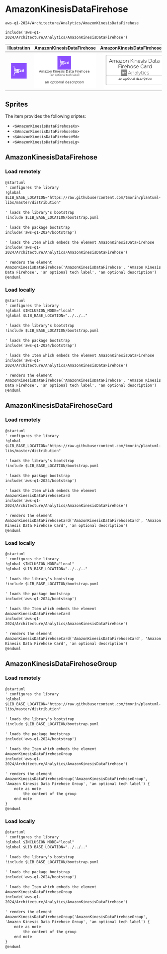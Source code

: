 # AmazonKinesisDataFirehose


```text
aws-q1-2024/Architecture/Analytics/AmazonKinesisDataFirehose
```

```text
include('aws-q1-2024/Architecture/Analytics/AmazonKinesisDataFirehose')
```



| Illustration | AmazonKinesisDataFirehose | AmazonKinesisDataFirehoseCard | AmazonKinesisDataFirehoseGroup |
| :---: | :---: | :---: | :---: |
| ![illustration for Illustration](../../../aws-q1-2024/Architecture/Analytics/AmazonKinesisDataFirehose.png) | ![illustration for AmazonKinesisDataFirehose](../../../aws-q1-2024/Architecture/Analytics/AmazonKinesisDataFirehose.Local.png) | ![illustration for AmazonKinesisDataFirehoseCard](../../../aws-q1-2024/Architecture/Analytics/AmazonKinesisDataFirehoseCard.Local.png) | ![illustration for AmazonKinesisDataFirehoseGroup](../../../aws-q1-2024/Architecture/Analytics/AmazonKinesisDataFirehoseGroup.Local.png) |



## Sprites
The item provides the following sriptes:

- `<$AmazonKinesisDataFirehoseXs>`
- `<$AmazonKinesisDataFirehoseSm>`
- `<$AmazonKinesisDataFirehoseMd>`
- `<$AmazonKinesisDataFirehoseLg>`





## AmazonKinesisDataFirehose

### Load remotely
```plantuml
@startuml
' configures the library
!global $LIB_BASE_LOCATION="https://raw.githubusercontent.com/tmorin/plantuml-libs/master/distribution"

' loads the library's bootstrap
!include $LIB_BASE_LOCATION/bootstrap.puml

' loads the package bootstrap
include('aws-q1-2024/bootstrap')

' loads the Item which embeds the element AmazonKinesisDataFirehose
include('aws-q1-2024/Architecture/Analytics/AmazonKinesisDataFirehose')

' renders the element
AmazonKinesisDataFirehose('AmazonKinesisDataFirehose', 'Amazon Kinesis Data Firehose', 'an optional tech label', 'an optional description')
@enduml
```

### Load locally
```plantuml
@startuml
' configures the library
!global $INCLUSION_MODE="local"
!global $LIB_BASE_LOCATION="../../.."

' loads the library's bootstrap
!include $LIB_BASE_LOCATION/bootstrap.puml

' loads the package bootstrap
include('aws-q1-2024/bootstrap')

' loads the Item which embeds the element AmazonKinesisDataFirehose
include('aws-q1-2024/Architecture/Analytics/AmazonKinesisDataFirehose')

' renders the element
AmazonKinesisDataFirehose('AmazonKinesisDataFirehose', 'Amazon Kinesis Data Firehose', 'an optional tech label', 'an optional description')
@enduml
```

## AmazonKinesisDataFirehoseCard

### Load remotely
```plantuml
@startuml
' configures the library
!global $LIB_BASE_LOCATION="https://raw.githubusercontent.com/tmorin/plantuml-libs/master/distribution"

' loads the library's bootstrap
!include $LIB_BASE_LOCATION/bootstrap.puml

' loads the package bootstrap
include('aws-q1-2024/bootstrap')

' loads the Item which embeds the element AmazonKinesisDataFirehoseCard
include('aws-q1-2024/Architecture/Analytics/AmazonKinesisDataFirehose')

' renders the element
AmazonKinesisDataFirehoseCard('AmazonKinesisDataFirehoseCard', 'Amazon Kinesis Data Firehose Card', 'an optional description')
@enduml
```

### Load locally
```plantuml
@startuml
' configures the library
!global $INCLUSION_MODE="local"
!global $LIB_BASE_LOCATION="../../.."

' loads the library's bootstrap
!include $LIB_BASE_LOCATION/bootstrap.puml

' loads the package bootstrap
include('aws-q1-2024/bootstrap')

' loads the Item which embeds the element AmazonKinesisDataFirehoseCard
include('aws-q1-2024/Architecture/Analytics/AmazonKinesisDataFirehose')

' renders the element
AmazonKinesisDataFirehoseCard('AmazonKinesisDataFirehoseCard', 'Amazon Kinesis Data Firehose Card', 'an optional description')
@enduml
```

## AmazonKinesisDataFirehoseGroup

### Load remotely
```plantuml
@startuml
' configures the library
!global $LIB_BASE_LOCATION="https://raw.githubusercontent.com/tmorin/plantuml-libs/master/distribution"

' loads the library's bootstrap
!include $LIB_BASE_LOCATION/bootstrap.puml

' loads the package bootstrap
include('aws-q1-2024/bootstrap')

' loads the Item which embeds the element AmazonKinesisDataFirehoseGroup
include('aws-q1-2024/Architecture/Analytics/AmazonKinesisDataFirehose')

' renders the element
AmazonKinesisDataFirehoseGroup('AmazonKinesisDataFirehoseGroup', 'Amazon Kinesis Data Firehose Group', 'an optional tech label') {
    note as note
        the content of the group
    end note
}
@enduml
```

### Load locally
```plantuml
@startuml
' configures the library
!global $INCLUSION_MODE="local"
!global $LIB_BASE_LOCATION="../../.."

' loads the library's bootstrap
!include $LIB_BASE_LOCATION/bootstrap.puml

' loads the package bootstrap
include('aws-q1-2024/bootstrap')

' loads the Item which embeds the element AmazonKinesisDataFirehoseGroup
include('aws-q1-2024/Architecture/Analytics/AmazonKinesisDataFirehose')

' renders the element
AmazonKinesisDataFirehoseGroup('AmazonKinesisDataFirehoseGroup', 'Amazon Kinesis Data Firehose Group', 'an optional tech label') {
    note as note
        the content of the group
    end note
}
@enduml
```

